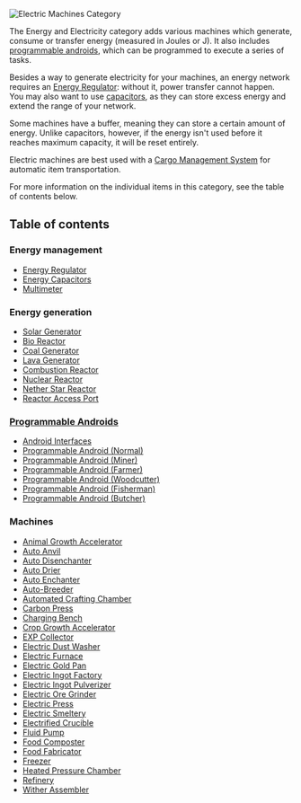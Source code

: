 ![Electric Machines Category](https://raw.githubusercontent.com/TheBusyBiscuit/Slimefun4-Wiki/master/images/category-electric-machines.png)

The Energy and Electricity category adds various machines which generate, consume or transfer energy (measured in Joules or J). It also includes [programmable androids](https://github.com/Slimefun/Slimefun4/wiki/Androids), which can be programmed to execute a series of tasks.

Besides a way to generate electricity for your machines, an energy network requires an [Energy Regulator](https://github.com/Slimefun/Slimefun4/wiki/Energy-Regulator): without it, power transfer cannot happen.<br>
You may also want to use [capacitors](https://github.com/Slimefun/Slimefun4/wiki/Energy-Capacitors), as they can store excess energy and extend the range of your network.

Some machines have a buffer, meaning they can store a certain amount of energy. Unlike capacitors, however, if the energy isn't used before it reaches maximum capacity, it will be reset entirely.

Electric machines are best used with a [Cargo Management System](https://github.com/Slimefun/Slimefun4/wiki/Cargo-Management) for automatic item transportation.

For more information on the individual items in this category, see the table of contents below.

## Table of contents
### Energy management
* [Energy Regulator](https://github.com/Slimefun/Slimefun4/wiki/Energy-Regulator)
* [Energy Capacitors](https://github.com/Slimefun/Slimefun4/wiki/Energy-Capacitors)
* [Multimeter](https://github.com/Slimefun/Slimefun4/wiki/Multimeter)

### Energy generation
* [Solar Generator](https://github.com/Slimefun/Slimefun4/wiki/Solar-Generator)
* [Bio Reactor](https://github.com/Slimefun/Slimefun4/wiki/Bio-Reactor)
* [Coal Generator](https://github.com/Slimefun/Slimefun4/wiki/Coal-Generator)
* [Lava Generator](https://github.com/Slimefun/Slimefun4/wiki/Lava-Generator)
* [Combustion Reactor](https://github.com/Slimefun/Slimefun4/wiki/Combustion-Reactor)
* [Nuclear Reactor](https://github.com/Slimefun/Slimefun4/wiki/Nuclear-Reactor)
* [Nether Star Reactor](https://github.com/Slimefun/Slimefun4/wiki/Nether-Star-Reactor)
* [Reactor Access Port](https://github.com/Slimefun/Slimefun4/wiki/Reactor-Access-Port)

### [Programmable Androids](https://github.com/Slimefun/Slimefun4/wiki/Androids)
* [Android Interfaces](https://github.com/Slimefun/Slimefun4/wiki/Android-Interfaces)
* [Programmable Android (Normal)](https://github.com/Slimefun/Slimefun4/wiki/Normal-Androids)
* [Programmable Android (Miner)](https://github.com/Slimefun/Slimefun4/wiki/Miner-Androids)
* [Programmable Android (Farmer)](https://github.com/Slimefun/Slimefun4/wiki/Farmer-Androids)
* [Programmable Android (Woodcutter)](https://github.com/Slimefun/Slimefun4/wiki/Woodcutter-Androids)
* [Programmable Android (Fisherman)](https://github.com/Slimefun/Slimefun4/wiki/Fisherman-Androids)
* [Programmable Android (Butcher)](https://github.com/Slimefun/Slimefun4/wiki/Butcher-Androids)

### Machines
* [Animal Growth Accelerator](https://github.com/Slimefun/Slimefun4/wiki/Animal-Growth-Accelerator)
* [Auto Anvil](https://github.com/Slimefun/Slimefun4/wiki/Auto-Anvil)
* [Auto Disenchanter](https://github.com/Slimefun/Slimefun4/wiki/Auto-Disenchanter)
* [Auto Drier](https://github.com/Slimefun/Slimefun4/wiki/Auto-Drier)
* [Auto Enchanter](https://github.com/Slimefun/Slimefun4/wiki/Auto-Enchanter)
* [Auto-Breeder](https://github.com/Slimefun/Slimefun4/wiki/Auto-Breeder)
* [Automated Crafting Chamber](https://github.com/Slimefun/Slimefun4/wiki/Automated-Crafting-Chamber)
* [Carbon Press](https://github.com/Slimefun/Slimefun4/wiki/Carbon-Press)
* [Charging Bench](https://github.com/Slimefun/Slimefun4/wiki/Charging-Bench)
* [Crop Growth Accelerator](https://github.com/Slimefun/Slimefun4/wiki/Crop-Growth-Accelerator)
* [EXP Collector](https://github.com/Slimefun/Slimefun4/wiki/EXP-Collector)
* [Electric Dust Washer](https://github.com/Slimefun/Slimefun4/wiki/Electric-Dust-Washer)
* [Electric Furnace](https://github.com/Slimefun/Slimefun4/wiki/Electric-Furnace)
* [Electric Gold Pan](https://github.com/Slimefun/Slimefun4/wiki/Electric-Gold-Pan)
* [Electric Ingot Factory](https://github.com/Slimefun/Slimefun4/wiki/Electric-Ingot-Factory)
* [Electric Ingot Pulverizer](https://github.com/Slimefun/Slimefun4/wiki/Electric-Ingot-Pulverizer)
* [Electric Ore Grinder](https://github.com/Slimefun/Slimefun4/wiki/Electric-Ore-Grinder)
* [Electric Press](https://github.com/Slimefun/Slimefun4/wiki/Electric-Press)
* [Electric Smeltery](https://github.com/Slimefun/Slimefun4/wiki/Electric-Smeltery)
* [Electrified Crucible](https://github.com/Slimefun/Slimefun4/wiki/Electrified-Crucible)
* [Fluid Pump](https://github.com/Slimefun/Slimefun4/wiki/Fluid-Pump)
* [Food Composter](https://github.com/Slimefun/Slimefun4/wiki/Food-Composter)
* [Food Fabricator](https://github.com/Slimefun/Slimefun4/wiki/Food-Fabricator)
* [Freezer](https://github.com/Slimefun/Slimefun4/wiki/Freezer)
* [Heated Pressure Chamber](https://github.com/Slimefun/Slimefun4/wiki/Heated-Pressure-Chamber)
* [Refinery](https://github.com/Slimefun/Slimefun4/wiki/Refinery)
* [Wither Assembler](https://github.com/Slimefun/Slimefun4/wiki/Wither-Assembler)
